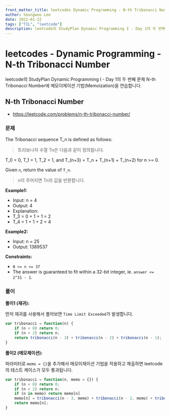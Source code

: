 ```yaml
---
front_matter_title: leetcodes Dynamic Programming - N-th Tribonacci Number / javascript
author: Seungwoo Lee
date: 2022-01-22
tags: ["TIL", "leetcode"]
description: leetcode의 StudyPlan Dynamic Programming I - Day 1의 두 번째 문제 N-th Tribonacci Number에 메모이제이션 기법(Memoization)을 연습합니다.
---
```


# leetcodes - Dynamic Programming - N-th Tribonacci Number

leetcode의 StudyPlan Dynamic Programming I - Day 1의 두 번째 문제 N-th Tribonacci Number에 메모이제이션 기법(Memoization)을 연습합니다.

## N-th Tribonacci Number

* <https://leetcode.com/problems/n-th-tribonacci-number/>

### 문제

The Tribonacci sequence T_n is defined as follows:
> 트리보나치 수열 Tn은 다음과 같이 정의됩니다.

T_0 = 0, T_1 = 1, T_2 = 1, and T_(n+3) = T_n + T_(n+1) + T_(n+2) for n >= 0.

Given `n`, return the value of `T_n`.
> n이 주어지면 Tn의 값을 반환합니다.

**Example1:**

* Input: n = 4
* Output: 4
* Explanation:
* T_3 = 0 + 1 + 1 = 2
* T_4 = 1 + 1 + 2 = 4

**Example2:**

* Input: n = 25
* Output: 1389537

**Constraints:**

* `0 <= n <= 37`
* The answer is guaranteed to fit within a 32-bit integer, ie. `answer <= 2^31 - 1`.

### 풀이

**풀이1 (재귀):**

먼저 재귀를 사용해서 풀어보면 `Time Limit Exceeded`가 발생합니다.

```js
var tribonacci = function(n) {
    if (n < 0) return 0;
    if (n < 2) return n;
    return tribonacci(n - 3) + tribonacci(n - 2) + tribonacci(n - 1);
}
```

**풀이2 (메모제이션):**

파라미터로 `memo = {}`을 추가해서 메모이제이션 기법을 적용하고 제출하면 leetcode의 테스트 케이스가 모두 통과됩니다.

```js
var tribonacci = function(n, memo = {}) {
    if (n < 0) return 0;
    if (n < 2) return n;
    if (n in memo) return memo[n]
    memo[n] = tribonacci(n - 3, memo) + tribonacci(n - 2, memo) + tribonacci(n - 1, memo);
    return memo[n];
}
```

<Comment/>
